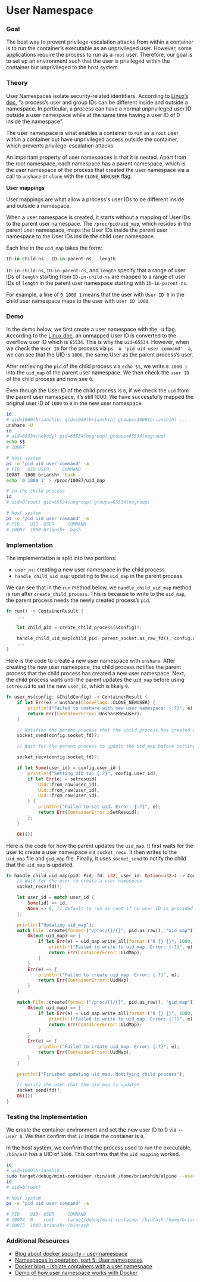# User Namespace

### Goal

The best way to prevent privilege-escalation attacks from within a container is to run the container’s executable as an unprivileged user. However, some applications require the process to run as a `root` user. Therefore, our goal is to set up an environment such that the user is privileged within the container but unprivileged to the host system.

### Theory

User Namespaces isolate security-related identifiers. According to [Linux’s doc](https://man7.org/linux/man-pages/man7/user_namespaces.7.html), “a process’s user and group IDs can be different inside and outside a namespace. In particular, a process can have a normal unprivileged user ID outside a user namespace while at the same time having a user ID of 0 inside the namespace”.

The user namespace is what enables a container to run as a `root` user within a container but have unprivileged access outside the container, which prevents privilege-escalation attacks.

An important property of user namespaces is that it is nested. Apart from the root namespace, each namespace has a parent namespace, which is the user namespace of the process that created the user namespace via a call to `unshare` or `clone` with the `CLONE_NEWUSER` flag.

**User mappings**

User mappings are what allow a process's user IDs to be different inside and outside a namespace.

When a user namespace is created, it starts without a mapping of User IDs to the parent user namespace. The `/proc/pid/uid_map`, which resides in the parent user namespace, maps the User IDs inside the parent user namespace to the User IDs inside the child user namespace.

Each line in the `uid_map` takes the form:

```rust
ID-in-child-ns   ID-in-parent-ns   length
```

`ID-in-child-ns`,  `ID-in-parent-ns`, and `length` specify that a range of user IDs of `length` starting from `ID-in-child-ns` are mapped to a range of user IDs of `length` in the parent user namespace starting with `ID-in-parent-ns`.

For example, a line of `0 1000 1` means that the user with `User ID 0` in the child user namespace maps to the user with `User ID 1000`.

### Demo

In the demo below, we first create a user namespace with the `-U` flag. According to the [Linux doc](https://man7.org/linux/man-pages/man7/user_namespaces.7.html), an unmapped User ID is converted to the overflow user ID which is `65534`. This is why the `uid=65534`. However, when we check the `User ID` for the process via `ps -o 'pid uid user command' -a`, we can see that the UID is `1000`, the same User as the parent process’s user.

After retrieving the `pid` of the child process via `echo $$`, we write `0 1000 1` into the `uid_map` of the parent user namespace. We then check the `user ID` of the child process and now see `0`.

Even though the User ID of the child process is `0`, if we check the `uid` from the parent user namespace, it’s still 1000. We have successfully mapped the original user ID of `1000` to `0` in the new user namespace.

```bash
id
# uid=1000(brianshih) gid=1000(brianshih) groups=1000(brianshih) ...
unshare -U
id
# uid=65534(nobody) gid=65534(nogroup) groups=65534(nogroup)
echo $$
# 10087

# host system
ps -o 'pid uid user command' -a
# PID   UID USER     COMMAND
10087  1000 briansh+ -bash
echo '0 1000 1' > /proc/10087/uid_map

# in the child process
id
# uid=0(root) gid=65534(nogroup) groups=65534(nogroup)

# host system
ps -o 'pid uid user command' -a
# PID    UID  USER     COMMAND
# 10087  1000 briansh+ -bash
```

### Implementation

The implementation is split into two portions:

- `user_ns`: creating a new user namespace in the child process
- `handle_child_uid_map`: updating to the `uid_map` in the parent process.

We can see that in the `run` method below, we `handle_child_uid_map` method is run after `create_child_process`. This is because to write to the `uid_map`, the parent process needs the newly created process’s `pid`.

```rust
fn run() -> ContainerResult {
    ...

    let child_pid = create_child_process(&config)?;

    handle_child_uid_map(child_pid, parent_socket.as_raw_fd(), config.user_id.clone())?;
    ...
}
```

Here is the code to create a new user namespace with `unshare`. After creating the new user namespace, the child process notifies the parent process that the child process has created a new user namespace. Next, the child process waits until the parent updates the `uid_map` before using `setresuid` to set the new `user_id`, which is likely `0`.

```rust
fn user_ns(config: &ChildConfig) -> ContainerResult {
    if let Err(e) = unshare(CloneFlags::CLONE_NEWUSER) {
        println!("Failed to unshare with new user namespace: {:?}", e);
        return Err(ContainerError::UnshareNewUser);
    }

    // Notifies the parent process that the child process has created a new user namespace
    socket_send(config.socket_fd)?;

    // Wait for the parent process to update the uid_map before setting the uid

    socket_recv(config.socket_fd)?;

    if let Some(user_id) = config.user_id {
        println!("Setting UID to: {:?}", config.user_id);
        if let Err(e) = setresuid(
            Uid::from_raw(user_id),
            Uid::from_raw(user_id),
            Uid::from_raw(user_id),
        ) {
            println!("Failed to set uid. Error: {:?}", e);
            return Err(ContainerError::SetResuid);
        };
    }

    Ok(())
```

Here is the code for how the parent updates the `uid_map`. It first waits for the user to create a user namespace via `socket_recv`. It then writes to the `uid_map` file and `gid_map` file. Finally, it uses `socket_send` to notify the child that the `uid_map` is updated.

```rust
fn handle_child_uid_map(pid: Pid, fd: i32, user_id: Option<u32>) -> ContainerResult {
    // Wait for the user to create a user namespace
    socket_recv(fd)?;

    let user_id = match user_id {
        Some(id) => id,
        None => 0, // default to run as root if no user ID is provided
    };

    println!("Updating uid_map");
    match File::create(format!("/proc/{}/{}", pid.as_raw(), "uid_map")) {
        Ok(mut uid_map) => {
            if let Err(e) = uid_map.write_all(format!("0 {} {}", 1000, 1000).as_bytes()) {
                println!("Failed to write to uid_map. Error: {:?}", e);
                return Err(ContainerError::UidMap);
            }
        }
        Err(e) => {
            println!("Failed to create uid_map. Error: {:?}", e);
            return Err(ContainerError::UidMap);
        }
    }

    match File::create(format!("/proc/{}/{}", pid.as_raw(), "gid_map")) {
        Ok(mut uid_map) => {
            if let Err(e) = uid_map.write_all(format!("0 {} {}", 1000, 1000).as_bytes()) {
                println!("Failed to write to uid_map. Error: {:?}", e);
                return Err(ContainerError::UidMap);
            }
        }
        Err(e) => {
            println!("Failed to create uid_map. Error: {:?}", e);
            return Err(ContainerError::UidMap);
        }
    }

    println!("Finished updating uid_map. Notifying child process");

    // Notify the user that the uid_map is updated
    socket_send(fd)?;
    Ok(())
}
```

### Testing the Implementation

We create the container environment and set the new user ID to 0 via `--user 0`. We then confirm that `id` inside the container is `0`.

In the host system, we confirm that the process used to run the executable, `/bin/ash` has a UID of `1000`. This confirms that the `uid_mapping` worked.

```bash
id
# uid=1000(brianshih) ...
sudo target/debug/mini-container /bin/ash /home/brianshih/alpine --user 0
id
# uid=0(root)

# host system
ps -o 'pid uid user command' -a

# PID    UID  USER     COMMAND
# 10074  0    root     target/debug/mini-container /bin/ash /home/brianshih/alpi
# 10075  1000 briansh+ /bin/ash
```

### Additional Resources

- [Blog about docker security - user namespace](https://book.hacktricks.xyz/linux-hardening/privilege-escalation/docker-security/namespaces/user-namespace)
- [Namespaces in operation, part 5: User namespaces](https://lwn.net/Articles/532593/)
- [Docker blog - Isolate containers with a user namespace](https://docs.docker.com/engine/security/userns-remap/)
- [Demo of how user namespace works with Docker](https://dockerlabs.collabnix.com/advanced/security/userns/)
